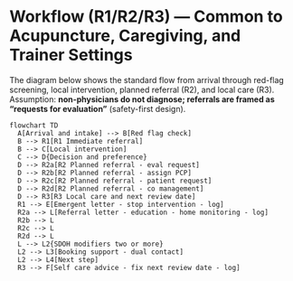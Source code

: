 # Workflow (R1/R2/R3) — Common to Acupuncture, Caregiving, and Trainer Settings

The diagram below shows the standard flow from arrival through red-flag screening, local intervention, planned referral (R2), and local care (R3).  
Assumption: **non-physicians do not diagnose; referrals are framed as “requests for evaluation”** (safety-first design).

```mermaid
flowchart TD
  A[Arrival and intake] --> B[Red flag check]
  B --> R1[R1 Immediate referral]
  B --> C[Local intervention]
  C --> D{Decision and preference}
  D --> R2a[R2 Planned referral - eval request]
  D --> R2b[R2 Planned referral - assign PCP]
  D --> R2c[R2 Planned referral - patient request]
  D --> R2d[R2 Planned referral - co management]
  D --> R3[R3 Local care and next review date]
  R1 --> E[Emergent letter - stop intervention - log]
  R2a --> L[Referral letter - education - home monitoring - log]
  R2b --> L
  R2c --> L
  R2d --> L
  L --> L2{SDOH modifiers two or more}
  L2 --> L3[Booking support - dual contact]
  L2 --> L4[Next step]
  R3 --> F[Self care advice - fix next review date - log]
